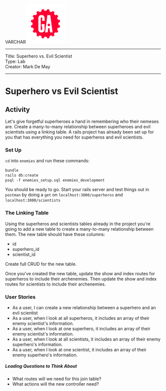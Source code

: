 VARCHAR![](/ga_cog.png)

---
Title: Superhero vs. Evil Scientist<br>
Type: Lab<br>
Creator: Mark De May<br>

---

# Superhero vs Evil Scientist

## Activity

Let's give forgetful superheroes a hand in remembering who their nemeses are. Create a many-to-many relationship between superheroes and evil scientists using a linking table. A rails project has already been set up for you that has everything you need for superheros and evil scientists.

### Set Up

`cd` into `enemies` and run these commands:
```
bundle
rails db:create
psql -f enemies_setup.sql enemies_development
```

You should be ready to go. Start your rails server and test things out in `postman` by doing a `get` on `localhost:3000/superheros` and `localhost:3000/scientists`

### The Linking Table

Using the superheros and scientists tables already in the project you're going to add a new table to create a many-to-many relationship between them. The new table should have these columns:
  - id
  - superhero_id
  - scientist_id

Create full CRUD for the new table.

Once you've created the new table, update the show and index routes for superheros to include their archenemies. Then update the show and index routes for scientists to include their archenemies.

### User Stories

 - As a user, I can create a new relationship between a superhero and an evil scientist
 - As a user, when I look at all superheros, it includes an array of their enemy scientist's information.
 - As a user, when I look at one superhero, it includes an array of their enemy scientist's information.
 - As a user, when I look at all scientists, it includes an array of their enemy superhero's information.
 - As a user, when I look at one scientist, it includes an array of their enemy superhero's information.

##### Leading Questions to Think About

 - What routes will we need for this join table?
 - What actions will the new controller need?
